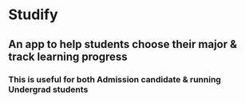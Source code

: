 # Studify
## An app to help students choose their major & track learning progress
### This is useful for both Admission candidate & running Undergrad students